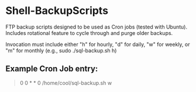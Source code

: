 # Shell-BackupScripts
FTP backup scripts designed to be used as Cron jobs (tested with Ubuntu). Includes rotational feature to cycle through and purge older backups.

Invocation must include either "h" for hourly, "d" for daily, "w" for weekly, or "m" for monthly (e.g., sudo ./sql-backup.sh h)

## Example Cron Job entry:
> 0 0 * * 0 /home/cool/sql-backup.sh w
